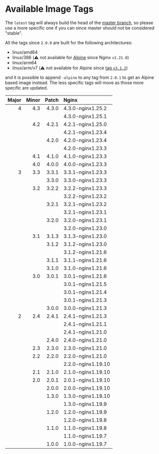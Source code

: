 # Available Image Tags
The `latest` tag will always build the head of the
[master branch][master-branch], so please use a more specific one if you can
since master should not be considered "stable".

All the tags since `2.0.0` are built for the following architectures:

- linux/amd64
- linux/386 (:warning: not available for [Alpine][alpine-i386] since Nginx `v1.21.0`)
- linux/arm64
- linux/arm/v7 (:warning: not available for Alpine since [tag `v3.1.2`][alpine-armv7])

and it is possible to append `-alpine` to any tag from `2.0.1` to get an Alpine
based image instead. The less specific tags will move as those more specific
are updated.


| Major | Minor | Patch | Nginx              |
| ----: | ----: | ----: | :----------------- |
| 4     | 4.3   | 4.3.0 | 4.3.0-nginx1.25.2  |
|       |       |       | 4.3.0-nginx1.25.1  |
|       | 4.2   | 4.2.1 | 4.2.1-nginx1.25.0  |
|       |       |       | 4.2.1-nginx1.23.4  |
|       |       | 4.2.0 | 4.2.0-nginx1.23.4  |
|       |       |       | 4.2.0-nginx1.23.3  |
|       | 4.1   | 4.1.0 | 4.1.0-nginx1.23.3  |
|       | 4.0   | 4.0.0 | 4.0.0-nginx1.23.3  |
| 3     | 3.3   | 3.3.1 | 3.3.1-nginx1.23.3  |
|       |       | 3.3.0 | 3.3.0-nginx1.23.3  |
|       | 3.2   | 3.2.2 | 3.2.2-nginx1.23.3  |
|       |       |       | 3.2.2-nginx1.23.2  |
|       |       | 3.2.1 | 3.2.1-nginx1.23.2  |
|       |       |       | 3.2.1-nginx1.23.1  |
|       |       | 3.2.0 | 3.2.0-nginx1.23.1  |
|       |       |       | 3.2.0-nginx1.23.0  |
|       | 3.1   | 3.1.3 | 3.1.3-nginx1.23.0  |
|       |       | 3.1.2 | 3.1.2-nginx1.23.0  |
|       |       |       | 3.1.2-nginx1.21.6  |
|       |       | 3.1.1 | 3.1.1-nginx1.21.6  |
|       |       | 3.1.0 | 3.1.0-nginx1.21.6  |
|       | 3.0   | 3.0.1 | 3.0.1-nginx1.21.6  |
|       |       |       | 3.0.1-nginx1.21.5  |
|       |       |       | 3.0.1-nginx1.21.4  |
|       |       |       | 3.0.1-nginx1.21.3  |
|       |       | 3.0.0 | 3.0.0-nginx1.21.3  |
| 2     | 2.4   | 2.4.1 | 2.4.1-nginx1.21.3  |
|       |       |       | 2.4.1-nginx1.21.1  |
|       |       |       | 2.4.1-nginx1.21.0  |
|       |       | 2.4.0 | 2.4.0-nginx1.21.0  |
|       | 2.3   | 2.3.0 | 2.3.0-nginx1.21.0  |
|       | 2.2   | 2.2.0 | 2.2.0-nginx1.21.0  |
|       |       |       | 2.2.0-nginx1.19.10 |
|       | 2.1   | 2.1.0 | 2.1.0-nginx1.19.10 |
|       | 2.0   | 2.0.1 | 2.0.1-nginx1.19.10 |
|       |       | 2.0.0 | 2.0.0-nginx1.19.10 |
|       |       | 1.3.0 | 1.3.0-nginx1.19.10 |
|       |       |       | 1.3.0-nginx1.19.9  |
|       |       | 1.2.0 | 1.2.0-nginx1.19.9  |
|       |       |       | 1.2.0-nginx1.19.8  |
|       |       | 1.1.0 | 1.1.0-nginx1.19.8  |
|       |       |       | 1.1.0-nginx1.19.7  |
|       |       | 1.0.0 | 1.0.0-nginx1.19.7  |

[master-branch]: https://github.com/JonasAlfredsson/docker-nginx-certbot/tree/master
[alpine-i386]: https://github.com/JonasAlfredsson/docker-nginx-certbot/issues/77
[alpine-armv7]: https://github.com/JonasAlfredsson/docker-nginx-certbot/commit/3fc2d64d3f20aa2163598e57e59a95a79cde1f37
